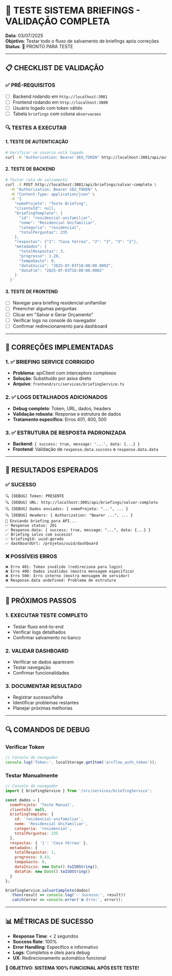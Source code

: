 # 🧪 TESTE SISTEMA BRIEFINGS - VALIDAÇÃO COMPLETA

**Data**: 03/07/2025  
**Objetivo**: Testar todo o fluxo de salvamento de briefings após correções  
**Status**: 🔄 PRONTO PARA TESTE

---

## 📋 CHECKLIST DE VALIDAÇÃO

### ✅ PRÉ-REQUISITOS
- [ ] Backend rodando em `http://localhost:3001`
- [ ] Frontend rodando em `http://localhost:3000`
- [ ] Usuário logado com token válido
- [ ] Tabela `briefings` com coluna `observacoes`

### 🔍 TESTES A EXECUTAR

#### 1. TESTE DE AUTENTICAÇÃO
```bash
# Verificar se usuário está logado
curl -H "Authorization: Bearer SEU_TOKEN" http://localhost:3001/api/auth/status
```

#### 2. TESTE DE BACKEND
```bash
# Testar rota de salvamento
curl -X POST http://localhost:3001/api/briefings/salvar-completo \
  -H "Authorization: Bearer SEU_TOKEN" \
  -H "Content-Type: application/json" \
  -d '{
    "nomeProjeto": "Teste Briefing",
    "clienteId": null,
    "briefingTemplate": {
      "id": "residencial-unifamiliar",
      "nome": "Residencial Unifamiliar",
      "categoria": "residencial",
      "totalPerguntas": 235
    },
    "respostas": {"1": "Casa térrea", "2": "3", "3": "2"},
    "metadados": {
      "totalRespostas": 3,
      "progresso": 1.28,
      "tempoGasto": 0,
      "dataInicio": "2025-07-03T18:00:00.000Z",
      "dataFim": "2025-07-03T18:00:00.000Z"
    }
  }'
```

#### 3. TESTE DE FRONTEND
- [ ] Navegar para briefing residencial unifamiliar
- [ ] Preencher algumas perguntas
- [ ] Clicar em "Salvar e Gerar Orçamento"
- [ ] Verificar logs no console do navegador
- [ ] Confirmar redirecionamento para dashboard

---

## 🔧 CORREÇÕES IMPLEMENTADAS

### 1. ✅ BRIEFING SERVICE CORRIGIDO
- **Problema**: apiClient com interceptors complexos
- **Solução**: Substituído por axios direto
- **Arquivo**: `frontend/src/services/briefingService.ts`

### 2. ✅ LOGS DETALHADOS ADICIONADOS
- **Debug completo**: Token, URL, dados, headers
- **Validação robusta**: Response e estrutura de dados
- **Tratamento específico**: Erros 401, 400, 500

### 3. ✅ ESTRUTURA DE RESPOSTA PADRONIZADA
- **Backend**: `{ success: true, message: '...', data: {...} }`
- **Frontend**: Validação de `response.data.success` e `response.data.data`

---

## 🎯 RESULTADOS ESPERADOS

### ✅ SUCESSO
```
🔍 [DEBUG] Token: PRESENTE
🔍 [DEBUG] URL: http://localhost:3001/api/briefings/salvar-completo
🔍 [DEBUG] Dados enviados: { nomeProjeto: "...", ... }
🔍 [DEBUG] Headers: { Authorization: "Bearer ...", ... }
🚀 Enviando briefing para API...
✅ Response status: 201
✅ Response.data: { success: true, message: "...", data: {...} }
✅ Briefing salvo com sucesso!
✅ briefingId: uuid-gerado
✅ dashboardUrl: /projetos/uuid/dashboard
```

### ❌ POSSÍVEIS ERROS
```
❌ Erro 401: Token inválido (redireciona para login)
❌ Erro 400: Dados inválidos (mostra mensagem específica)
❌ Erro 500: Erro interno (mostra mensagem de servidor)
❌ Response.data undefined: Problema de estrutura
```

---

## 🚀 PRÓXIMOS PASSOS

### 1. EXECUTAR TESTE COMPLETO
- Testar fluxo end-to-end
- Verificar logs detalhados
- Confirmar salvamento no banco

### 2. VALIDAR DASHBOARD
- Verificar se dados aparecem
- Testar navegação
- Confirmar funcionalidades

### 3. DOCUMENTAR RESULTADO
- Registrar sucesso/falha
- Identificar problemas restantes
- Planejar próximas melhorias

---

## 🔍 COMANDOS DE DEBUG

### Verificar Token
```javascript
// Console do navegador
console.log('Token:', localStorage.getItem('arcflow_auth_token'));
```

### Testar Manualmente
```javascript
// Console do navegador
import { briefingService } from '/src/services/briefingService';

const dados = {
  nomeProjeto: 'Teste Manual',
  clienteId: null,
  briefingTemplate: {
    id: 'residencial-unifamiliar',
    nome: 'Residencial Unifamiliar',
    categoria: 'residencial',
    totalPerguntas: 235
  },
  respostas: { '1': 'Casa térrea' },
  metadados: {
    totalRespostas: 1,
    progresso: 0.43,
    tempoGasto: 0,
    dataInicio: new Date().toISOString(),
    dataFim: new Date().toISOString()
  }
};

briefingService.salvarCompleto(dados)
  .then(result => console.log('✅ Sucesso:', result))
  .catch(error => console.error('❌ Erro:', error));
```

---

## 📊 MÉTRICAS DE SUCESSO

- **Response Time**: < 2 segundos
- **Success Rate**: 100%
- **Error Handling**: Específico e informativo
- **Logs**: Completos e úteis para debug
- **UX**: Redirecionamento automático funcional

**🎯 OBJETIVO: SISTEMA 100% FUNCIONAL APÓS ESTE TESTE!** 